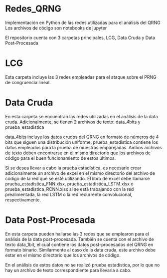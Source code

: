# Redes_QRNG
Implementación en Python de las redes utilizadas para el análisis del QRNG
Los archivos de código son notebooks de jupyter 

El repositorio cuenta con 3 carpetas principales, LCG, Data Cruda y Data Post-Procesada

# LCG
Esta carpeta incluye las 3 redes empleadas para el ataque sobre el PRNG de congruencia lineal.

# Data Cruda
En esta carpeta se encuentran las redes utilizadas en el análisis de la data cruda.
Adicionalmente, se tienen 2 archivos de texto: data_4bits y prueba_estadistica

data_4bits incluye los datos crudos del QRNG en formato de números de 4 bits que siguen una distribución uniforme.
prueba_estadistica contiene los datos empleados para la prueba de muestras emparejadas.
Ambos archivos de texto deben encontrarse en el mismo directorio que los archivos de código para el buen funcionamiento de estos últimos.

Si se desea llevar a cabo la prueba estadística, es necesario crear adicionalmente un archivo de excel en el mismo directorio del archivo de código de la red
que se esté utilizando. El libro de excel debe llamarse prueba_estadistica_FNN.xlsx, prueba_estadistica_LSTM.xlsx o prueba_estadistica_RCNN.xlsx si se está
trabajando con la red prealimentada, la red LSTM o la red recurrente convolucional, respectivamente.

# Data Post-Procesada
En esta carpeta pueden hallarse las 3 redes que se emplearon para el análisis de la data post-procesada.
También se cuenta con el archivo de texto data_1bit, el cual contiene los datos post-procesados del QRNG en formato binario.
Similarmente al caso de la data cruda, este archivo debe estar en el mismo directorio que los archivos de código.

En el análisis de estos datos no se realizó prueba estadística, por lo que no hay un archivo de texto correspondiente para llevarla a cabo.
